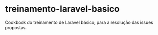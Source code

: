 # treinamento-laravel-basico
Cookbook do treinamento de Laravel básico, para a resolução das issues propostas.
